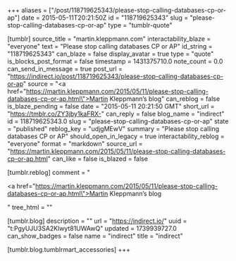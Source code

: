 +++
aliases = ["/post/118719625343/please-stop-calling-databases-cp-or-ap"]
date = 2015-05-11T20:21:50Z
id = "118719625343"
slug = "please-stop-calling-databases-cp-or-ap"
type = "tumblr-quote"

[tumblr]
source_title = "martin.kleppmann.com"
interactability_blaze = "everyone"
text = "Please stop calling databases CP or AP"
id_string = "118719625343"
can_blaze = false
display_avatar = true
type = "quote"
is_blocks_post_format = false
timestamp = 1431375710.0
note_count = 0.0
can_send_in_message = true
post_url = "https://indirect.io/post/118719625343/please-stop-calling-databases-cp-or-ap"
source = "<a href=\"https://martin.kleppmann.com/2015/05/11/please-stop-calling-databases-cp-or-ap.html\">Martin Kleppmann’s blog</a>"
can_reblog = false
is_blaze_pending = false
date = "2015-05-11 20:21:50 GMT"
short_url = "https://tmblr.co/ZY3jby1kaFRX-"
can_reply = false
blog_name = "indirect"
id = 118719625343.0
slug = "please-stop-calling-databases-cp-or-ap"
state = "published"
reblog_key = "udjgMEwV"
summary = "Please stop calling databases CP or AP"
should_open_in_legacy = true
interactability_reblog = "everyone"
format = "markdown"
source_url = "https://martin.kleppmann.com/2015/05/11/please-stop-calling-databases-cp-or-ap.html"
can_like = false
is_blazed = false

[tumblr.reblog]
comment = "<p><a href=\"https://martin.kleppmann.com/2015/05/11/please-stop-calling-databases-cp-or-ap.html\">Martin Kleppmann’s blog</a></p>"
tree_html = ""

[tumblr.blog]
description = ""
url = "https://indirect.io/"
uuid = "t:PgyUJU3SA2Klwyt81UWAwQ"
updated = 1739939727.0
can_show_badges = false
name = "indirect"
title = "indirect"

[tumblr.blog.tumblrmart_accessories]
+++
